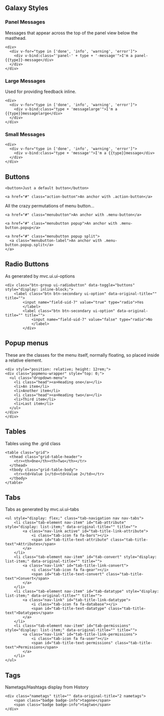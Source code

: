 ## Galaxy Styles

### Panel Messages

Messages that appear across the top of the panel view below the masthead.

```
<div>
  <div v-for="type in ['done', 'info', 'warning', 'error']">
    <div v-bind:class="'panel-' + type + '-message'">I'm a panel-{{type}}-message</div>
  </div>
</div>
```

### Large Messages

Used for providing feedback inline.

```
<div>
  <div v-for="type in ['done', 'info', 'warning', 'error']">
    <div v-bind:class="type + 'messagelarge'">I'm a {{type}}messagelarge</div>
  </div>
</div>
```

### Small Messages

```
<div>
  <div v-for="type in ['done', 'info', 'warning', 'error']">
    <div v-bind:class="type + 'message'">I'm a {{type}}message</div>
  </div>
</div>
```

## Buttons

```
<button>Just a default button</button>
```

```
<a href="#" class="action-button">An anchor with .action-button</a>
```

All the crazy permutations of menu button...

```
<a href="#" class="menubutton">An anchor with .menu-button</a>
```

```
<a href="#" class="menubutton popup">An anchor with .menu-button.popup</a>
```

```
<a href="#" class="menubutton popup split">
  <a class="menubutton-label">An anchor with .menu-button.popup.split</a>
</a>
```

## Radio Buttons

As generated by mvc.ui.ui-options

```
<div class="btn-group ui-radiobutton" data-toggle="buttons" style="display: inline-block;">
	<label class="btn btn-secondary ui-option" data-original-title="" title="">
		<input name="field-uid-7" value="true" type="radio">Yes
		</label>
		<label class="btn btn-secondary ui-option" data-original-title="" title="">
			<input name="field-uid-7" value="false" type="radio">No
			</label>
		</div>
```

## Popup menus

These are the classes for the menu itself, normally floating, so placed inside
a relative element.

```
<div style="position: relative; height: 12rem;">
<div class="popmenu-wrapper" style="top: 0;">
  <ul class="dropdown-menu">
    <li class="head"><a>Heading one</a></li>
    <li>An item</li>
    <li>Another item</li>
    <li class="head"><a>Heading two</a></li>
    <li>Third item</li>
    <li>Last item</li>
  </ul>
</div>
</div>
```

## Tables

Tables using the .grid class

```
<table class="grid">
  <thead class="grid-table-header">
    <tr><th>One</th><th>Two</th></tr>
  </thead>
  <tbody class="grid-table-body">
    <tr><td>Value 1</td><td>Value 2</td></tr>
  </tbody>
</table>
```

## Tabs

Tabs as generated by mvc.ui.ui-tabs

```
<ul style="display: flex;" class="tab-navigation nav nav-tabs">
	<li class="tab-element nav-item" id="tab-attribute" style="display: list-item;" data-original-title="" title="">
		<a class="nav-link active" id="tab-title-link-attribute">
			<i class="tab-icon fa fa-bars"></i>
			<span id="tab-title-text-attribute" class="tab-title-text">Attributes</span>
		</a>
	</li>
	<li class="tab-element nav-item" id="tab-convert" style="display: list-item;" data-original-title="" title="">
		<a class="nav-link" id="tab-title-link-convert">
			<i class="tab-icon fa fa-gear"></i>
			<span id="tab-title-text-convert" class="tab-title-text">Convert</span>
		</a>
	</li>
	<li class="tab-element nav-item" id="tab-datatype" style="display: list-item;" data-original-title="" title="">
		<a class="nav-link" id="tab-title-link-datatype">
			<i class="tab-icon fa fa-database"></i>
			<span id="tab-title-text-datatype" class="tab-title-text">Datatypes</span>
		</a>
	</li>
	<li class="tab-element nav-item" id="tab-permissions" style="display: list-item;" data-original-title="" title="">
		<a class="nav-link" id="tab-title-link-permissions">
			<i class="tab-icon fa fa-user"></i>
			<span id="tab-title-text-permissions" class="tab-title-text">Permissions</span>
		</a>
	</li>
</ul>
```

## Tags

Nametags/Hashtags display from History

```
<div class="nametags" title="" data-original-title="2 nametags">
    <span class="badge badge-info">tagone</span>
    <span class="badge badge-info">tagtwo</span>
</div>
```
